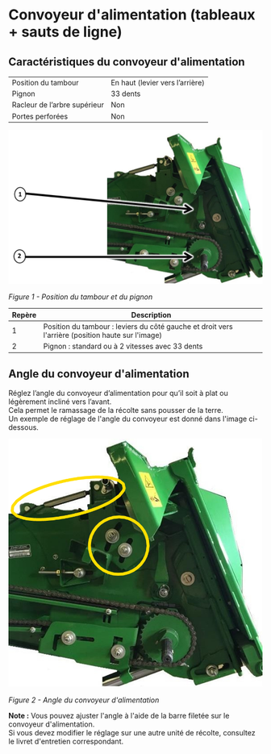 # Convoyeur d'alimentation (tableaux + sauts de ligne)

## Caractéristiques du convoyeur d'alimentation

|                                   |                                 |
|-----------------------------------|---------------------------------|
| Position du tambour               | En haut (levier vers l’arrière) |
| Pignon                            | 33 dents                        |
| Racleur de l’arbre supérieur      | Non                             |
| Portes perforées                  | Non                             |

![position du tambour et pignon](images/Image10_1.png)

*Figure 1 - Position du tambour et du pignon*

| Repère                   | Description                                                                                      |
|--------------------------|--------------------------------------------------------------------------------------------------|
| 1                        | Position du tambour : leviers du côté gauche et droit vers l'arrière (position haute sur l'image)|
| 2                        | Pignon : standard ou à 2 vitesses avec 33 dents                                                  |

## Angle du convoyeur d'alimentation

Réglez l’angle du convoyeur d’alimentation pour qu’il soit à plat ou légèrement incliné vers l’avant.  
Cela permet le ramassage de la récolte sans pousser de la terre.  
Un exemple de réglage de l'angle du convoyeur est donné dans l'image ci-dessous.

![angle du convoyeur d'alimentation](images/Image8.png)

*Figure 2 - Angle du convoyeur d'alimentation*

**Note :** Vous pouvez ajuster l'angle à l'aide de la barre filetée sur le convoyeur d'alimentation.  
Si vous devez modifier le réglage sur une autre unité de récolte, consultez le livret d'entretien correspondant.






